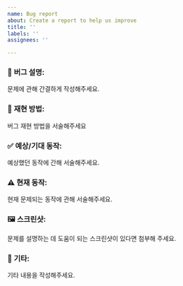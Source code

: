 ```yaml
---
name: Bug report
about: Create a report to help us improve
title: ''
labels: ''
assignees: ''

---
```


### 🐛 **버그 설명**:
문제에 관해 간결하게 작성해주세요.

### 🔁 **재현 방법**:
버그 재현 방법을 서술해주세요

### ✅ **예상/기대 동작**:
예상했던 동작에 간해 서술해주세요.

### ⚠️ **현재 동작**:
현재 문제되는 동작에 관해 서술해주세요.

### 🖼️ **스크린샷**:
문제를 설명하는 데 도움이 되는 스크린샷이 있다면 첨부해 주세요.

### 🧩 **기타**:
기타 내용을 작성해주세요.

